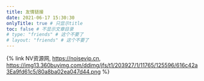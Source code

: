 ```yaml
---
title: 友情链接
date: 2021-06-17 15:30:30
onlyTitle: true # 只显示title
toc: false # 不显示文章目录
# type: "friends" # 这个不要了
# layout: "friends" # 这个不要了
---
```


{% link NV资源网, https://noisevip.cn, https://img13.360buyimg.com/ddimg/jfs/t1/203927/1/11765/125596/616c42a3Ea9fd61c5/80a8ba02ea047d44.png %}